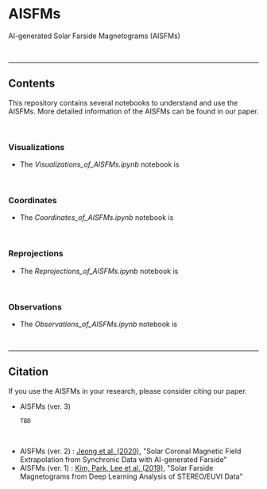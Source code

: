 # AISFMs

AI-generated Solar Farside Magnetograms (AISFMs)

<br/>

------------

## Contents

This repository contains several notebooks to understand and use the AISFMs. More detailed information of the AISFMs can be found in our paper.

<br/>

### Visualizations

* The *Visualizations_of_AISFMs.ipynb* notebook is 

<br/>

### Coordinates

* The *Coordinates_of_AISFMs.ipynb* notebook is 


<br/>

### Reprojections

* The *Reprojections_of_AISFMs.ipynb* notebook is 

<br/>

### Observations

* The *Observations_of_AISFMs.ipynb* notebook is 

<br/>

------------

## Citation

If you use the AISFMs in your research, please consider citing our paper.

* AISFMs (ver. 3)

      TBD

<br/>

* AISFMs (ver. 2) : [Jeong et al. (2020)](https://iopscience.iop.org/article/10.3847/2041-8213/abc255), "Solar Coronal Magnetic Field Extrapolation from Synchronic Data with AI-generated Farside"
* AISFMs (ver. 1) : [Kim, Park, Lee et al. (2019)](https://www.nature.com/articles/s41550-019-0711-5), "Solar Farside Magnetograms from Deep Learning Analysis of STEREO/EUVI Data"
